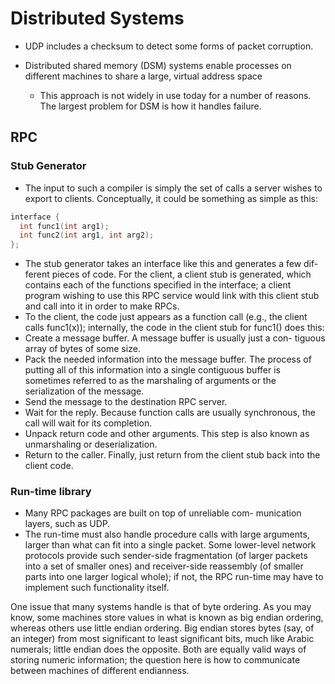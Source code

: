 # Distributed Systems

- UDP includes a checksum to detect some forms of packet corruption.

- Distributed shared memory (DSM) systems enable processes on different machines to share a large, virtual address space
  - This approach is not widely in use today for a number of reasons. The largest problem for DSM is how it handles failure.

## RPC

### Stub Generator
  - The input to such a compiler is simply the set of calls a server wishes to export to clients. Conceptually, it could be something as simple as this:

```c
interface {
  int func1(int arg1);
  int func2(int arg1, int arg2);
};
```
  - The stub generator takes an interface like this and generates a few dif- ferent pieces of code. For the client, a client stub is generated, which contains each of the functions specified in the interface; a client program wishing to use this RPC service would link with this client stub and call into it in order to make RPCs.
  - To the client, the code just appears as a function call (e.g., the client calls func1(x)); internally, the code in the client stub for func1() does this:
  - Create a message buffer. A message buffer is usually just a con- tiguous array of bytes of some size.
  - Pack the needed information into the message buffer. The process of putting all of this information into a single contiguous buffer is sometimes referred to as the marshaling of arguments or the serialization of the message.
  - Send the message to the destination RPC server.
  - Wait for the reply. Because function calls are usually synchronous, the call will wait for its completion.
  - Unpack return code and other arguments. This step is also known as unmarshaling or deserialization.
  - Return to the caller. Finally, just return from the client stub back into the client code.

### Run-time library

- Many RPC packages are built on top of unreliable com- munication layers, such as UDP.
- The run-time must also handle procedure calls with large arguments, larger than what can fit into a single packet. Some lower-level network protocols provide such sender-side fragmentation (of larger packets into a set of smaller ones) and receiver-side reassembly (of smaller parts into one larger logical whole); if not, the RPC run-time may have to implement such functionality itself.


One issue that many systems handle is that of byte ordering. As you may know, some machines store values in what is known as big endian ordering, whereas others use little endian ordering. Big endian stores bytes (say, of an integer) from most significant to least significant bits, much like Arabic numerals; little endian does the opposite. Both are equally valid ways of storing numeric information; the question here is how to communicate between machines of different endianness.